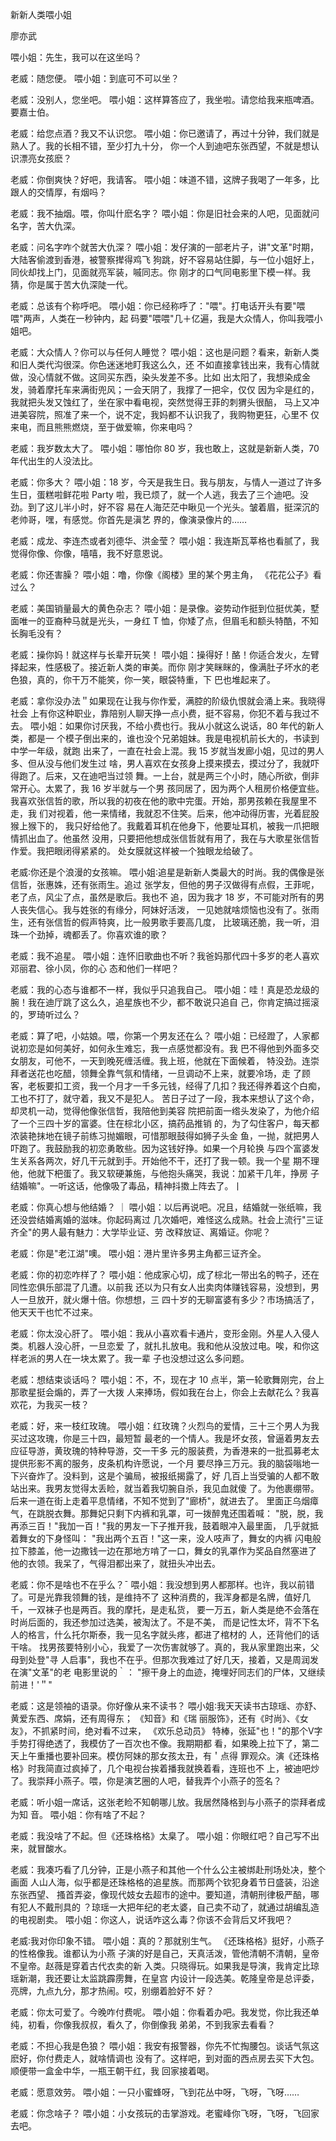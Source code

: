 ﻿新新人类喂小姐

廖亦武

喂小姐：先生，我可以在这坐吗？
 
老威：随您便。
喂小姐：到底可不可以坐？
 
老威：没别人，您坐吧。
喂小姐：这样算答应了，我坐啦。请您给我来瓶啤酒。要嘉士伯。
 
老威：给您点酒？我又不认识您。
喂小姐：你已邀请了，再过十分钟，我们就是熟人了。我的长相不错，至少打九十分，
你一个人到迪吧东张西望，不就是想认识漂亮女孩麽？
 
老威：你倒爽快？好吧，我请客。
喂小姐：味道不错，这牌子我喝了一年多，比跟人的交情厚，有烟吗？
 
老威：我不抽烟。喂，你叫什麽名字？
喂小姐：你是旧社会来的人吧，见面就问名字，苦大仇深。
 
老威：问名字咋个就苦大仇深？
喂小姐：发仔演的一部老片子，讲"文革"时期，大陆客偷渡到香港，被警察撵得鸡飞
狗跳，好不容易站住脚，与一位小姐好上，同伙却找上门，见面就亮军装，嘁同志。你
刚才的口气同电影里下模一样。我猜，你是属于苦大仇深陡一代。
 
老威：总该有个称呼吧。
喂小姐：你已经称呼了："喂"。打电话开头有要"喂喂"两声，人类在一秒钟内，起
码要"喂喂"几＋亿遍，我是大众情人，你叫我喂小姐吧。
 
老威：大众情人？你可以与任何人睡觉？
喂小姐：这也是问题？看来，新新人类和旧人类代沟很深。你色迷迷地盯我这么久，还
不如直接拿钱出来，我有心情就做，没心情就不做。这同买东西，染头发差不多。比如
出太阳了，我想染成金发，骑着摩托车来满街兜风；一会天阴了，我撑了一把伞，仅仅
因为伞是红的，我就把头发又蚀红了，坐在家中看电视，突然觉得王菲的刺猬头很醅，
马上又冲进美容院，照准了来一个，说不定，我妈都不认识我了，我购物更狂，心里不
仅来电，而且熊熊燃烧，至于做爱嘛，你来电吗？
 
老威：我岁数太大了。
喂小姐：哪怕你 80 岁，我也敢上，这就是新新人类，70 年代出生的人没法比。
 
老威：你多大？
喂小姐：18 岁，今天是我生日。我与朋友，与情人一道过了许多生日，蛋糕啦鲜花啦
Party 啦，我已烦了，就一个人逃，我去了三个迪吧。没劲。到了这儿半小时，好不容
易在人海茫茫中瞅见一个光头。皱着眉，挺深沉的老帅哥，嘿，有感觉。你首先是滇艺
界的，像演录像片的……
 
老威：成龙、李连杰或者刘德华、洪金莹？
喂小姐：我连斯瓦莘格也看腻了，我觉得你像、你像，嘻嘻，我不好意恩说。
 
老威：你还害臊？
喂小姐：噜，你像《阁楼》里的某个男主角， 《花花公子》看过么？
 
老威：美国销量最大的黄色杂志？
喂小姐：是录像。姿势动作挺到位挺优美，墅面唯一的亚裔种马就是光头，一身红 T
恤，你矮了点，但眉毛和额头特酷，不知长胸毛没有？
 
老威：操你妈！就这样与长辈开玩笑！
喂小姐：操得好！酪！你适合发火，左臂择起来，性感极了。接近新人类的审美。而你
刚才笑眯眯的，像满肚子坏水的老色狼，真的，你干万不能笑，你一笑，眼袋特重，下
巴也堆起来了。
 
老威：拿你没办法＂如果现在让我与你作爱，满腔的阶级仇恨就会涌上来。我晓得社会
上有你这种职业，靠陪别人聊天挣一点小费，挺不容易，你犯不着与我过不去。
喂小姐：如果你讨厌我，不给小费也行。我从小就这么说话，80 年代的新人类，都是一
个模子倒出来的，谁也没个兄弟姐妹。我是电视机前长大的，书读到中学一年级，就跑
出来了，一直在社会上混。我 15 岁就当发廊小姐，见过的男人多、但从没与他们发生过
啥，男人喜欢在女孩身上摸来摸去，摸过分了，我就吓得跑了。后来，又在迪吧当过领
舞。一上台，就是两三个小时，随心所欲，倒非常开心。太累了，我 16 岁半就与一个男
孩同居了，因为两个人租房价格便宜些。
我喜欢张信哲的歌，所以我的初夜在他的歌中完蛋。开始，那男孩赖在我屋里不走，我
们对视着，他一来情绪，我就忍不住笑。后来，他冲动得历害，光着屁股猴上猴下的，
我只好给他了。我戴着耳机在他身下，他要址耳机，被我一爪把眼情抓出血了。他虽然
没用，只要把他想成张信哲就有用了，我在与大歌星张信哲作爱。我把眼闭得紧紧的。
处女膜就这样被一个独眼龙给破了。
 
老威∶你还是个浪漫的女孩嘛。
喂小姐∶追星是新新人类最大的时尚。我的偶像是张信哲，张惠姝，还有张雨生。追过
张学友，但他的男子汉做得有点假，王菲呢，老了点，风尘了点，虽然是歌后。我也不
追，因为我才 18 岁，不可能对所有的男人丧失信心。我与姓张的有缘分，阿妹好活泼，
一见她就啥烦恼也没有了。张雨生，还有张信哲的假声特爽，比一般男歌手要高几度，
比玻璃还脆，我一听，泪珠一个劲掉，魂都丢了。你喜欢谁的歌？
 
老威：我不追星。
喂小姐：连怀旧歌曲也不听？我爸妈那代四十多岁的老人喜欢邓丽君、徐小凤，你的心
态和他们一样吧？
 
老威：我的心态与谁都不一样，我似乎只追我自己。
喂小姐：哇！真是恐龙级的腕！我在迪厅跳了这么久，追星族也不少，都不敢说只追自
己，你肯定搞过摇滚的，罗琦听过么？
 
老威：算了吧，小姑娘。喂，你第一个男友还在么？
喂小姐：已经蹬了，人家都说初恋是如何美好，如何永生难忘，我一点感觉都没有。我
巴不得他到外面多交女朋友，可他不，一天到晚死缠活缠。我上班，他就在下面候着，
特没劲。连崇拜者送花也吃醋，领舞全靠气氛和情绪，一旦调动不上来，就要冷场，走
了顾客，老板要扣工资，我一个月才一千多元钱，经得了几扣？我还得养着这个白痴，
工也不打了，就守着，我又不是犯人。
苦日子过了一段，我本来想认了这个命，却灵机一动，觉得他像张信哲，我陪他到美容
院把前面一绺头发染了，为他介绍了一个三四十岁的富婆。住在棕北小区，搞药品推销
的，为了勾住客户，每天都浓装艳抹地在镜子前练习抛媚眼，可惜那眼鼓得如狮子头金
鱼，一抛，就把男人吓跑了。我鼓励我的初恋勇敢些。因为这钱好挣。如果一个月轮换
与四个富婆发生关系各两次，好几干元就到手。开始他不干，还打了我一顿。我一个星
期不理他，他就下杷蛋了。我又软硬兼施，与他抱头痛哭，我说：加紧干几年，挣房
子结婚嘛"。一听这话，他像吸了毒品，精神抖擞上阵去了。丨
 
老威：你真心想与他结婚？ ｜
喂小姐：以后再说吧。况且，结婚就一张纸嘛，我还没尝结婚离婚的滋味。你起码离过
几次婚吧，难怪这么成熟。社会上流行"三证齐全"的男人最有魅力：大学毕业证、劳
改释放证、离婚证。你呢？
 
老威：你是"老江湖"噢。
喂小姐：港片里许多男主角都三证齐全。
 
老威：你的初恋咋样了？
喂小姐：他成家心切，成了棕北一带出名的鸭子，还在同性恋俱乐部混了几遭。以前我
还以为只有女人出卖肉体赚钱容易，没想到，男人一旦放开，就火爆十倍。你想想，三
四十岁的无聊富婆有多少？市场搞活了，他天天干也忙不过来。
 
老威：你太没心肝了。
喂小姐：我从小喜欢看卡通片，变形金刚。外星人入侵人类。机器人没心肝，一旦恋爱
了，就扎扎放电。我和他从没放过电。唉，和你这样老派的男人在一块太累了。我一辈
子也没想过这么多问题。
 
老威：想结束谈话吗？
喂小姐：不，不，现在才 10 点半，第一轮歌舞刚完，台上那歌星挺会煽的，弄了一大拨
人来捧场，假如我在台上，你会上去献花么？我喜欢花，为我买一枝？
 
老威：好，来一枝红玫瑰。
喂小姐：红玫瑰？火烈鸟的爱情，三十三个男人为我买过这攻瑰，你是三十四，最短暂
最老的一个情人。我是坏女孩，曾逼着男友去应征导游，黄玫瑰的特种导游，交一干多
元的服装费，为香港来的一批孤募老太提供形影不离的服务，皮条机构许愿说，一个月
要尽挣三万元。我的脑袋嗡地一下兴奋炸了。没料到，这是个骗局，被报纸揭露了，好
几百上当受骗的人都不敢站出来。我男友觉得太丢睑，就当着我切腕自杀，我见血就傻
了。为他裹绷带。后来一道在街上走着平息情绪，不知不觉到了"廊桥"，就进去了。
里面正乌烟瘴气，在跳脱衣舞。那舞妃只剩下内裤和乳罩，可一拨醉鬼还围着喊：
"脱，脱，我再添三百！"我加一百！"我的男友一下子推开我，鼓着眼冲入最里面，
几乎就抵着舞女的下身怪叫： "我出两个五百！"这一来，没人吱声了，舞女的内裤
闪电般拉下膝盖，他一边撒钱一边在那地方啃了一口，舞女的乳罩作为奖品自然塞进了
他的衣领。我呆了，气得泪都出来了，就扭头冲出去。
 
老威：你不是啥也不在乎么？ˉ
喂小姐：我没想到男人都那样。也许，我以前错了。可是光靠我领舞的钱，是维持不了
这种消费的，我浑身都是名牌，值好几千，一双袜子也是两百。我的摩托，是走私货，
要一万五，新人类是绝不会落在时尚后面的，我还参加过选美，被淘汰了。不是不美，
而是记性太坏，背不下名人的格言，什么托尔斯泰，我一见名字就头疼，都进了棺材的
人，还背他们的话干啥。
找男孩要特别小心，我爱了一次伤害就够了。真的，我从家里跑出来，父母到处登"寻
人启事"，我也不在乎。但那次我难过了好几天，接着，又是周润发在演"文革"的老
电影里说的｀： "擦干身上的血迹，掩埋好同志们的尸体，又继续前进！'＂"
 
老威：这是领袖的语录。你好像从来不读书？
喂小姐∶我天天读书古琼瑶、亦舒、黄爱东西、席娟，还有周得东； 《知音》和《瑞
丽服饰》，还有《时尚》、《女友》，不抓紧时间，绝对看不过来， 《欢乐总动员》
特棒，张延"也！"的那个Ⅴ字手势打得绝透了，我模仿了一百次也不像。我期期都
看，如果晚上拉下了，第二天上午重播也要补回来。模仿阿妹的那女孩太丑，有＇点得
罪观众。演《还珠格格》时我简直过疯掉了，几个电视台挨着播我就换着看，连班也不
上，被迪吧炒了。我崇拜小燕子。喂，你是演艺圈的人吧，替我弄个小燕子的签名？
 
老威：听小姐一席话，这张老睑不知朝哪儿放。我居然降格到与小燕子的崇拜者成为知
音。
喂小姐：你有啥了不起？
 
老威：我没啥了不起。但《还珠格格》太臬了。
喂小姐：你眼红吧？自己写不出来，就冒酸水。
 
老威：我凑巧看了几分钟，正是小燕子和其他一个什么公主被绑赴刑场处决，整个画面
人山人海，似乎都是还珠格格的追星族。而那两个钦犯身着节日盛装，沿途东张西望、
搔首弄姿，像现代妓女去超市的途中。要知道，清朝刑律极严醅，哪有犯人不戴刑具的
？琼瑶一大把年纪的老太婆，自己卖不动了，就通过胡编乱造的电视剧卖。
喂小姐：你这人，说话咋这么毒？你该不会背后又坏我吧？
 
老威∶我对你印象不错。
喂小姐：真的？那就别生气。 《还珠格格》挺好，小燕子的性格像我。谁都认为小燕
子演的好是自己，天真活泼，管他清朝不清朝，皇帝不皇帝。赵薇是穿着古代衣卖的新
入类。只晓得玩。如果我是导演，我肯定比琼瑶新潮，我还要让太监跳霹雳舞，在皇宫
内设计一段选美。乾隆皇帝是总评委，亮牌，九点九分，那才热闹。哎，别绷着脸好不
好？
 
老威：你太可爱了。今晚咋付费呢。
喂小姐：你看着办吧。我发觉，你比我还单纯，初看，你像我叔叔，看久了，你倒像我
弟弟，不到我家去看看？
 
老威：不担心我是色狼？
喂小姐：我安有报警器，你先不忙掏腰包。谈话气氛这麽好，你付费走人，就啥情调也
没有了。这样吧，到对面的西点房去买下大包。顺便带一盒金中华，一瓶王朝干红，我
回家接着喝。
 
老威：愿意效劳。
喂小姐：一只小蜜蜂呀，飞到花丛中呀，飞呀，飞呀……
 
老威：你念啥子？
喂小姐：小女孩玩的击掌游戏。老蜜峰你飞呀，飞呀，飞回家去吧。